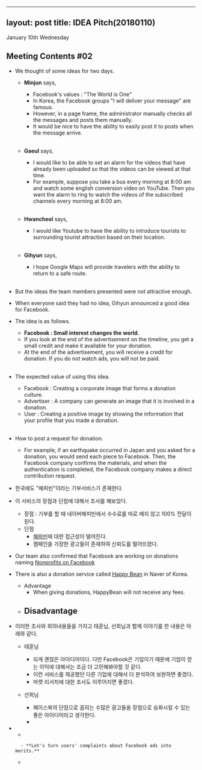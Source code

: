 
---
layout: post
title: IDEA Pitch(20180110)
---

January 10th Wednesday

## Meeting Contents #02

- We thought of some ideas for two days.
	- **Minjun** says,
		- Facebook's values : "The World is One"
		- In Korea, the Facebook groups "I will deliver your message" are famous.
		- However, in a page frame, the administrator manually checks all the messages and posts them manually.
		- It would be nice to have the ability to easily post it to posts when the message arrive. <br> <br>


	- **Gaeul** says,
		- I would like to be able to set an alarm for the videos that have already been uploaded so that the videos can be viewed at that time.
		- For example, suppose you take a bus every morning at 8:00 am and watch some english conversion video on YouTube. Then you want the alarm to ring to watch the videos of the subscribed channels every morning at 8:00 am. <br> <br>


	-	**Hwancheol** says,
		-	I would like Youtube to have the ability to introduce tourists to surrounding tourist attraction based on their location. <br> <br>


	-	**Gihyun** says,
		-	I hope Google Maps will provide travelers with the ability to return to a safe route. <br> <br>


- But the ideas the team members presented were not attractive enough.
- When everyone said they had no idea, Gihyun announced a good idea for Facebook.
- The idea is as follows. <br>

	- **Facebook : Small interest changes the world.**
	- If you look at the end of the advertisement on the timeline, you get a small credit and make it available for your donation.
	- At the end of the advertisement, you will receive a credit for donation. If you do not watch ads, you will not be paid. <br> <br>


- The expected value of using this idea.
	- Facebook : Creating a corporate image that forms a donation culture.
	- Advertiser : A company can generate an image that it is involved in a donation.
	- User : Creating a positive image by showing the information that your profile that you made a donation. <br> <br>

- How to post a request for donation.
	- For example, if an earthquake occurred in Japan and you asked for a donation, you would send each piece to Facebook. Then, the Facebook company confirms the materials, and when the authentication is completed, the Facebook company makes a direct contribution request.

- 한국에도 "해피빈"이라는 기부서비스가 존재한다.
- 이 서비스의 장점과 단점에 대해서 조사를 해보았다.
	- 장점 : 기부를 할 때 네이버해피빈에서 수수료를 따로 떼지 않고 100% 전달이 된다.
	- 단점 
		-  [해피빈](https://happybean.naver.com/)에 대한 접근성이 떨어진다.
		- 켐패인을 가장한 광고들이 존재하여 신뢰도를 떨어뜨렸다.

- Our team also confirmed that Facebook are working on donations naming  [Nonprofits on Facebook](https://nonprofits.fb.com/) 
- There is also a donation service called [Happy Bean](https://happybean.naver.com/) in Naver of Korea.
	- Advantage
		- When giving donations, HappyBean will not receive any fees.
	- Disadvantage
		- 













- 이러한 조사와 회의내용들을 가지고 태훈님, 선희님과 함께 이야기를 한 내용은 아래와 같다.
	- 태훈님
		- 되게 괜찮은 아이디어이다. 다만 Facebook은 기업이기 때문에 기업이 얻는 이익에 대해서는 조금 더 고민해봐야할 것 같다.  
		- 이런 서비스를 제공했던 다른 기업에 대해서 더 분석하여 보완하면 좋겠다.
		- 마켓 리서치에 대한 조사도 이루어지면 좋겠다. <br>


	- 선희님
		- 페이스북의 단점으로 꼽히는 수많은 광고들을 장점으로 승화시킬 수 있는 좋은 아이디어라고 생각한다.
		- 

-	
	-  








		- **Let's turn users' complaints about Facebook ads into merits.**
	- 
